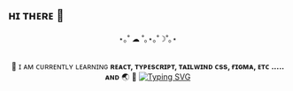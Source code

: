 ## ʜɪ ᴛʜᴇʀᴇ 👋

<!--
**study2895/study2895** is a ✨ _special_ ✨ repository because its `README.md` (this file) appears on your GitHub profile.

Here are some ideas to get you started:


- 🔭 I’m currently working on ...
- 🌱 I’m currently learning ...
- 👯 I’m looking to collaborate on ...
- 🤔 I’m looking for help with ...
- 💬 Ask me about ...
- 📫 How to reach me: ...
- 😄 Pronouns: ...
- ⚡ Fun fact: ...

-->

<div align="center">
⋆｡˚ ☁︎ ˚｡⋆｡˚☽˚｡⋆<br>
<br>

 
 🎈   ɪ ᴀᴍ ᴄᴜʀʀᴇɴᴛʟʏ ʟᴇᴀʀɴɪɴɢ <strong> ʀᴇᴀᴄᴛ, ᴛʏᴘᴇsᴄʀɪᴘᴛ, ᴛᴀɪʟᴡɪɴᴅ ᴄss, ғɪɢᴍᴀ, ᴇᴛᴄ ..... ᴀɴᴅ</strong> 🌏   🎈
 [![Typing SVG](https://readme-typing-svg.demolab.com?font=Fira+Code&size=12&pause=1000&color=F7AC59&center=true&vCenter=true&width=435&lines=hello;all+the+best+to+you)](https://git.io/typing-svg)
</div>

